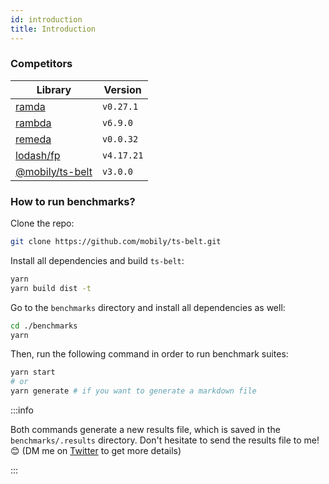 ```yaml
---
id: introduction
title: Introduction
---
```


### Competitors

| Library | Version |
|--|---------|
| [ramda](https://github.com/ramda/ramda) | `v0.27.1` |
| [rambda](https://github.com/selfrefactor/rambda) | `v6.9.0` |
| [remeda](https://github.com/remeda/remeda) | `v0.0.32` |
| [lodash/fp](https://github.com/lodash/lodash/wiki/FP-Guide) | `v4.17.21` |
| [@mobily/ts-belt](https://github.com/mobily/ts-belt) | `v3.0.0` |

### How to run benchmarks?

Clone the repo:

```bash
git clone https://github.com/mobily/ts-belt.git
```

Install all dependencies and build `ts-belt`:

```bash
yarn
yarn build dist -t
```

Go to the `benchmarks` directory and install all dependencies as well:

```bash
cd ./benchmarks
yarn
```

Then, run the following command in order to run benchmark suites:

```bash
yarn start
# or
yarn generate # if you want to generate a markdown file
```

:::info

Both commands generate a new results file, which is saved in the `benchmarks/.results` directory. Don't hesitate to send the results file to me! 😊 (DM me on [Twitter](https://twitter.com/__marcin_) to get more details)

:::
